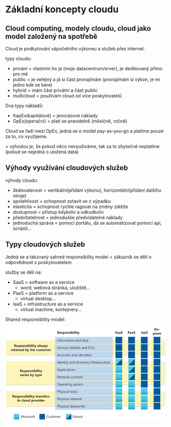 # Základní koncepty cloudu

## Cloud computing, modely cloudu, cloud jako model založený na spotřebě

Cloud je podkytování vápočetního výkoneu a služeb přes internet.

typy cloudu:
- privání = vlastním ho já (moje datacentrum/srver), je dedikovaný přímo pro mě
- public = je veřejný a já si část pronajímám (pronajímám si výkon, je mi jedno kde se bere)
- hybrid = mám část privátní a část public
- multicloud = používám cloud od více poskytovatelů

Dva typy nákladů:
- KapEx(kapitálové) = jenorázové náklady
- OpEx(operační) = platí se pravidelně (měsíčně, ročně)

Cloud se řadí mezi OpEx, jedná se o model pay-as-you-go a platíme pouze za to, co využijeme.

= výhodou je, že pokud něco nevyužíváme, tak za to zbytečně neplatíme (pokud se nejedná o uložená data)

## Výhody využívání cloudových služeb

výhody cloudu:
- škálovatenost = vertikální(přidání výkonu), horizontální(přidání dalšího stroje)
- spolehlivost = schopnost zotavit se z výpadku
- elasticita = schopnost rychle ragovat na změny zátěže
- dostupnost = přistup kdykoliv a odkudkoliv
- předvítatelnost = jednodušše předvídatelné náklady
- jednoduchá správa = pomocí portálu, dá se automatizovat pomocí api, scriptů...

## Typy cloudových služeb

Jedná se a takzvaný sahred responsibility model = zákazník se děli o odpovědnost s poskytovatelem

služby se dělí na:
- SaaS = software as a service
  - word, webová stránka, uložiště... 
- PaaS = platform as a service
  - virtual desktop...
- IaaS = infrastructure as a service
  - virtual machine, kontejnery...
 
Shared responsibility model:

![alt text](obrazky/shared_resp_model.jpg)
